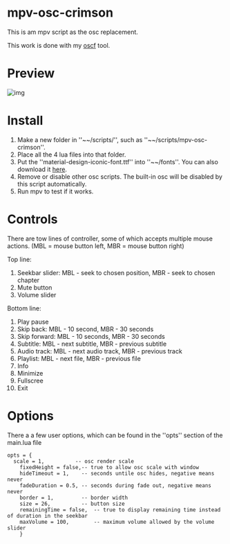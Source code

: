 # mpv-osc-crimson

This is am mpv script as the osc replacement.

This work is done with my [oscf](https://github.com/maoiscat/mpv-osc-framework) tool.

# Preview
![img](https://github.com/maoiscat/mpv-osc-crimson/main/preview.jpg)

# Install

1. Make a new folder in ''\~\~/scripts/'', such as ''\~\~/scripts/mpv-osc-crimson''.
2. Place all the 4 lua files into that folder.
3. Put the ''material-design-iconic-font.ttf'' into ''\~\~/fonts''. You can also download it [here](https://zavoloklom.github.io/material-design-iconic-font/).
4. Remove or disable other osc scripts. The built-in osc will be disabled by this script automatically.
5. Run mpv to test if it works.

# Controls

There are tow lines of controller, some of which accepts multiple mouse actions.
(MBL = mouse button left, MBR = mouse button right)

Top line:
1. Seekbar slider: MBL - seek to chosen position, MBR - seek to chosen chapter
2. Mute button
3. Volume slider

Bottom line:
1. Play pause
2. Skip back: MBL - 10 second, MBR - 30 seconds
3. Skip forward: MBL - 10 seconds, MBR - 30 seconds
4. Subtitle: MBL - next subtitle, MBR - previous subtitle
5. Audio track: MBL - next audio track, MBR - previous track
7. Playlist: MBL - next file, MBR - previous file
8. Info
9. Minimize
10. Fullscree
11. Exit

# Options

There a a few user options, which can be found in the ''opts'' section of the main.lua file

```
opts = {
  scale = 1,          -- osc render scale
	fixedHeight = false,-- true to allow osc scale with window
	hideTimeout = 1,    -- seconds untile osc hides, negative means never
	fadeDuration = 0.5, -- seconds during fade out, negative means never
	border = 1,         -- border width
	size = 26,          -- button size
	remainingTime = false,	-- true to display remaining time instead of duration in the seekbar
	maxVolume = 100,		-- maximum volume allowed by the volume slider
	}
```
